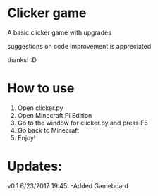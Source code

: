 # Clicker game
A basic clicker game with upgrades

suggestions on code improvement is appreciated

thanks! :D

# How to use
1) Open clicker.py
2) Open Minecraft Pi Edition
3) Go to the window for clicker.py and press F5
4) Go back to Minecraft
5) Enjoy!

# Updates:
v0.1 6/23/2017 19:45:
 -Added Gameboard